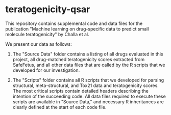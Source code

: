 # teratogenicity-qsar
This repository contains supplemental code and data files for the publication "Machine learning on drug-specific data to predict small molecule teratogenicity" by Challa et al.

We present our data as follows:
1. The "Source Data" folder contains a listing of all drugs evaluated in this project, all drug-matched teratogenicity scores extracted from SafeFetus, and all other data files that are called by the R scripts that we developed for our investigation.

2. The "Scripts" folder contains all R scripts that we developed for parsing structural, meta-structural, and Tox21 data and teratogenicity scores. The most critical scripts contain detailed headers describing the intention of the succeeding code. All data files required to execute these scripts are available in "Source Data," and necessary R inheritances are clearly defined at the start of each code file.
